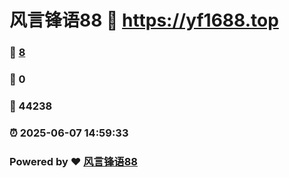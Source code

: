# 风言锋语88 :link: https://yf1688.top 
### :page_facing_up: [8](https://yf1688.top/tag.html) 
### :speech_balloon: 0 
### :hibiscus: 44238 
### :alarm_clock: 2025-06-07 14:59:33 
### Powered by :heart: [风言锋语88](https://2015888.xyz/wo)
